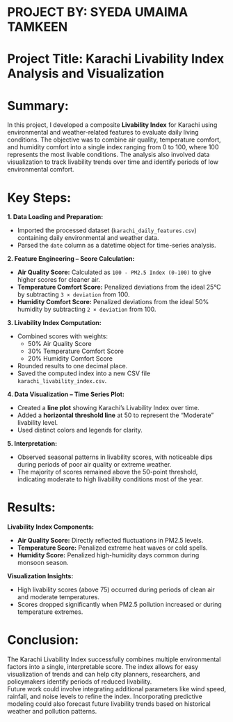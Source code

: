 # **PROJECT BY: SYEDA UMAIMA TAMKEEN**  

# **Project Title:** Karachi Livability Index Analysis and Visualization  

# **Summary:**  
In this project, I developed a composite **Livability Index** for Karachi using environmental and weather-related features to evaluate daily living conditions. The objective was to combine air quality, temperature comfort, and humidity comfort into a single index ranging from 0 to 100, where 100 represents the most livable conditions. The analysis also involved data visualization to track livability trends over time and identify periods of low environmental comfort.  

# **Key Steps:**  

**1. Data Loading and Preparation:**  
- Imported the processed dataset (`karachi_daily_features.csv`) containing daily environmental and weather data.  
- Parsed the `date` column as a datetime object for time-series analysis.  

**2. Feature Engineering – Score Calculation:**  
- **Air Quality Score:** Calculated as `100 - PM2.5 Index (0-100)` to give higher scores for cleaner air.  
- **Temperature Comfort Score:** Penalized deviations from the ideal 25°C by subtracting `3 × deviation` from 100.  
- **Humidity Comfort Score:** Penalized deviations from the ideal 50% humidity by subtracting `2 × deviation` from 100.  

**3. Livability Index Computation:**  
- Combined scores with weights:  
  - 50% Air Quality Score  
  - 30% Temperature Comfort Score  
  - 20% Humidity Comfort Score  
- Rounded results to one decimal place.  
- Saved the computed index into a new CSV file `karachi_livability_index.csv`.  

**4. Data Visualization – Time Series Plot:**  
- Created a **line plot** showing Karachi’s Livability Index over time.  
- Added a **horizontal threshold line** at 50 to represent the “Moderate” livability level.  
- Used distinct colors and legends for clarity.  

**5. Interpretation:**  
- Observed seasonal patterns in livability scores, with noticeable dips during periods of poor air quality or extreme weather.  
- The majority of scores remained above the 50-point threshold, indicating moderate to high livability conditions most of the year.  

# **Results:**  

**Livability Index Components:**  
- **Air Quality Score:** Directly reflected fluctuations in PM2.5 levels.  
- **Temperature Score:** Penalized extreme heat waves or cold spells.  
- **Humidity Score:** Penalized high-humidity days common during monsoon season.  

**Visualization Insights:**  
- High livability scores (above 75) occurred during periods of clean air and moderate temperatures.  
- Scores dropped significantly when PM2.5 pollution increased or during temperature extremes.  

# **Conclusion:**  
The Karachi Livability Index successfully combines multiple environmental factors into a single, interpretable score. The index allows for easy visualization of trends and can help city planners, researchers, and policymakers identify periods of reduced livability.  
Future work could involve integrating additional parameters like wind speed, rainfall, and noise levels to refine the index. Incorporating predictive modeling could also forecast future livability trends based on historical weather and pollution patterns.  

